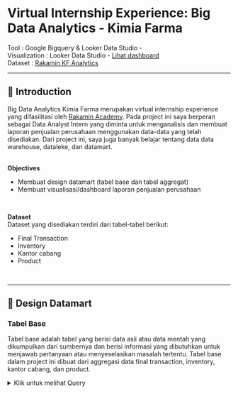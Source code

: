# **Virtual Internship Experience: Big Data Analytics - Kimia Farma**
Tool : Google Bigquery & Looker Data Studio - <br>
Visualization : Looker Data Studio - [Lihat dashboard](https://lookerstudio.google.com/s/rvUSovORG5s) <br>
Dataset : [Rakamin KF Analytics](https://console.cloud.google.com/bigquery?hl=id&invt=AbtVlQ&project=rakamin-kf-analytics-454818-v3&ws=!1m5!1m4!4m3!1srakamin-kf-analytics-454818-v3!2skimia_farma!3skf_analisa)
<br>

---

## 📂 **Introduction**
Big Data Analytics Kimia Farma merupakan virtual internship experience yang difasilitasi oleh [Rakamin Academy](https://www.rakamin.com/virtual-internship-experience/kimiafarma-big-data-analytics-virtual-internship-program). Pada project ini saya berperan sebagai Data Analyst Intern yang diminta untuk menganalisis dan membuat laporan penjualan perusahaan menggunakan data-data yang telah disediakan. Dari project ini, saya juga banyak belajar tentang data data warehouse, dataleke, dan datamart. <br>
<br>

**Objectives**
- Membuat design datamart (tabel base dan tabel aggregat)
- Membuat visualisasi/dashboard laporan penjualan perusahaan
<br>

**Dataset** <br>
Dataset yang disediakan terdiri dari tabel-tabel berikut:
- Final Transaction
- Inventory
- Kantor cabang
- Product
<br>

---


## 📂 **Design Datamart**
### Tabel Base
Tabel base adalah tabel yang berisi data asli atau data mentah yang dikumpulkan dari sumbernya dan berisi informasi yang dibutuhkan untuk menjawab pertanyaan atau menyeselasikan masalah tertentu. Tabel base dalam project ini dibuat dari aggregasi data final transaction, inventory, kantor cabang, dan product. <br>

<details>
  <summary> Klik untuk melihat Query </summary>
    <br>
    
```sql
CREATE TABLE `kimia_farma.analisa_percobaan` AS
SELECT
  ft.transaction_id,
  ft.date,
  kc.branch_id,
  kc.branch_name,
  kc.kota,
  kc.provinsi,
  kc.rating AS rating_cabang,
  ft.customer_name,
  p.product_id,
  p.product_name,
  p.price AS actual_price,
  ft.discount_percentage,
CASE
  WHEN ft.price <= 50000 THEN 10
  WHEN ft.price > 50000 AND ft.price <= 100000 THEN 15
  WHEN ft.price > 100000 AND ft.price <= 300000 THEN 20
  WHEN ft.price > 300000 AND ft.price <= 500000 THEN 25
  ELSE 30
END AS percentage_gross_laba,

-- rumus net sales adalah harga x diskon
ft.price * (1- ft.discount_percentage/100) AS nett_sales,
-- rumus nett profit adalah harga x diskon x gross laba
ft.price * (1- ft.discount_percentage/100) *
CASE
  WHEN ft.price <= 50000 THEN 0.10
  WHEN ft.price > 50000 AND ft.price <= 100000 THEN 0.15
  WHEN ft.price > 100000 AND ft.price <= 300000 THEN 0.20
  WHEN ft.price > 300000 AND ft.price <= 500000 THEN 0.25
  ELSE 0.30
END AS nett_profit,

ft.rating AS rating_transaction

FROM `rakamin-kf-analytics-454818-v3.kimia_farma.kf_final_transaction` AS ft
JOIN `rakamin-kf-analytics-454818-v3.kimia_farma.kf_kantor_cabang` AS kc ON kc.branch_id = ft.branch_id
JOIN `rakamin-kf-analytics-454818-v3.kimia_farma.kf_product` AS p ON p.product_id = ft.product_id;
--- 



